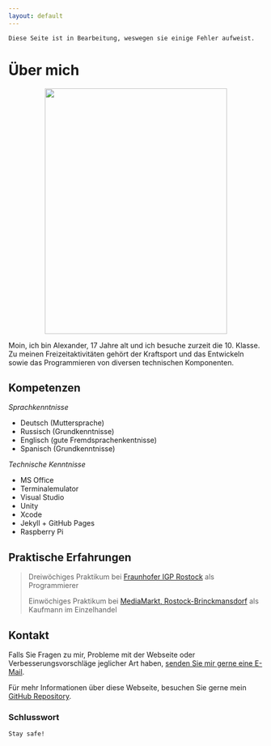```yaml
---
layout: default
---
```


```
Diese Seite ist in Bearbeitung, weswegen sie einige Fehler aufweist.
```


# Über mich

<p align="center">
  <img width="360" height="485" src="https://user-images.githubusercontent.com/77727815/107643352-4edd5180-6c76-11eb-9ebc-abec57388313.jpg">
</p>


Moin, ich bin Alexander, 17 Jahre alt und ich besuche zurzeit die 10. Klasse. Zu meinen Freizeitaktivitäten gehört der Kraftsport und das Entwickeln sowie das Programmieren von diversen technischen Komponenten.


## Kompetenzen

  _Sprachkenntnisse_


*   Deutsch (Muttersprache)
*   Russisch (Grundkenntnisse)
*   Englisch (gute Fremdsprachenkentnisse)
*   Spanisch (Grundkenntnisse)

  _Technische Kenntnisse_

*   MS Office
*   Terminalemulator
*   Visual Studio
*   Unity
*   Xcode
*   Jekyll + GitHub Pages
*   Raspberry Pi


## Praktische Erfahrungen 

> Dreiwöchiges Praktikum bei [Fraunhofer IGP Rostock](https://www.igp.fraunhofer.de) als Programmierer
>
> Einwöchiges Praktikum bei [MediaMarkt, Rostock-Brinckmansdorf](https://www.mediamarkt.de/markt/rostock-brinckmansdorf) als Kaufmann im Einzelhandel


## Kontakt

Falls Sie Fragen zu mir, Probleme mit der Webseite oder Verbesserungsvorschläge
jeglicher Art haben, [senden Sie mir gerne eine E-Mail](mailto:alexander.samoshyn@icloud.com).

Für mehr Informationen über diese Webseite, besuchen Sie gerne mein [GitHub Repository](https://github.com/alexandersamoshyn/alexandersamoshyn.github.io).


### Schlusswort

```
Stay safe!
```

